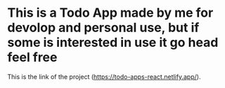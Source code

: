 # This is a Todo App made by me for devolop and personal use, but if some is interested in use it go head feel free

This is the link of the project (https://todo-apps-react.netlify.app/).

